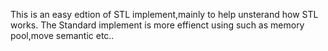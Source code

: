 This is an easy edtion of STL implement,mainly to help unsterand how STL works.
The Standard implement is more effienct using such as memory pool,move semantic etc..